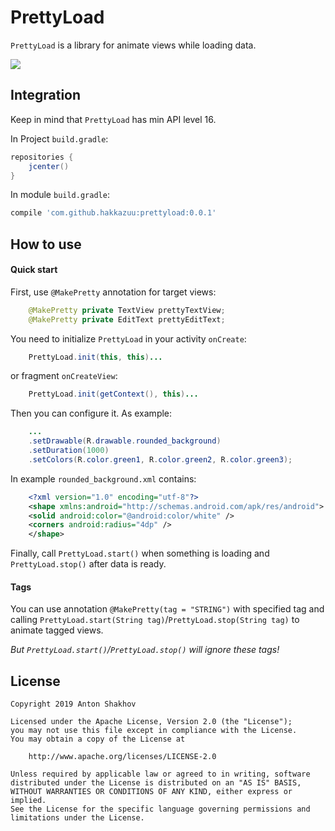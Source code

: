 # **PrettyLoad**

`PrettyLoad` is a library for animate views while loading data.

![](https://i.imgur.com/FudCG4g.gif)

## **Integration**

Keep in mind that `PrettyLoad` has min API level 16.

In Project `build.gradle`:
```groovy
repositories {
    jcenter()
}
```

In module `build.gradle`:
```groovy
compile 'com.github.hakkazuu:prettyload:0.0.1'
```

## **How to use**

#### **Quick start**

First, use `@MakePretty` annotation for target views:
```java
    @MakePretty private TextView prettyTextView;
    @MakePretty private EditText prettyEditText;
```

You need to initialize `PrettyLoad` in your activity `onCreate`:
```java
    PrettyLoad.init(this, this)...
```
or fragment `onCreateView`:
```java
    PrettyLoad.init(getContext(), this)...
```

Then you can configure it. 
As example:
```java
    ...
    .setDrawable(R.drawable.rounded_background)
    .setDuration(1000)
    .setColors(R.color.green1, R.color.green2, R.color.green3);
```

In example `rounded_background.xml` contains:
```xml
    <?xml version="1.0" encoding="utf-8"?>
    <shape xmlns:android="http://schemas.android.com/apk/res/android">
	<solid android:color="@android:color/white" />
	<corners android:radius="4dp" />
    </shape>
```

Finally, call `PrettyLoad.start()` when something is loading and `PrettyLoad.stop()` after data is ready.

#### **Tags**
You can use annotation `@MakePretty(tag = "STRING")` with specified tag and calling `PrettyLoad.start(String tag)`/`PrettyLoad.stop(String tag)` to animate tagged views.

*But `PrettyLoad.start()`/`PrettyLoad.stop()` will ignore these tags!*

## **License**

    Copyright 2019 Anton Shakhov
    
    Licensed under the Apache License, Version 2.0 (the "License");
    you may not use this file except in compliance with the License.
    You may obtain a copy of the License at
    
        http://www.apache.org/licenses/LICENSE-2.0
    
    Unless required by applicable law or agreed to in writing, software
    distributed under the License is distributed on an "AS IS" BASIS,
    WITHOUT WARRANTIES OR CONDITIONS OF ANY KIND, either express or implied.
    See the License for the specific language governing permissions and
    limitations under the License.
